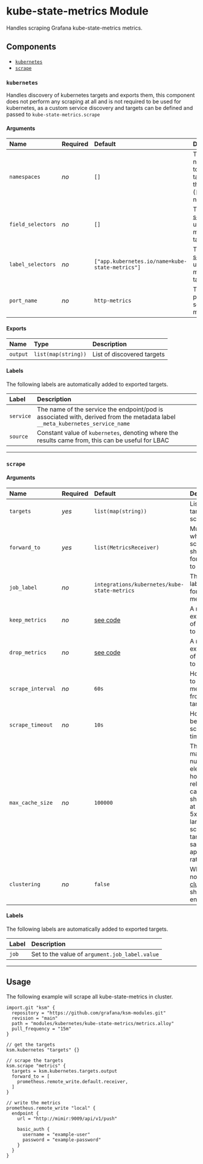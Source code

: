 # kube-state-metrics Module

Handles scraping Grafana kube-state-metrics metrics.

## Components

-   [`kubernetes`](#kubernetes)
-   [`scrape`](#scrape)

### `kubernetes`

Handles discovery of kubernetes targets and exports them, this component does not perform any scraping at all and is not required to be used for kubernetes, as a custom service discovery and targets can be defined and passed to `kube-state-metrics.scrape`

#### Arguments

| Name              | Required | Default                                         | Description                                                                                                                               |
| :---------------- | :------- | :---------------------------------------------- | :---------------------------------------------------------------------------------------------------------------------------------------- |
| `namespaces`      | _no_     | `[]`                                            | The namespaces to look for targets in, the default (`[]`) is all namespaces                                                               |
| `field_selectors` | _no_     | `[]`                                            | The [field selectors](https://kubernetes.io/docs/concepts/overview/working-with-objects/field-selectors/) to use to find matching targets |
| `label_selectors` | _no_     | `["app.kubernetes.io/name=kube-state-metrics"]` | The [label selectors](https://kubernetes.io/docs/concepts/overview/working-with-objects/labels/) to use to find matching targets          |
| `port_name`       | _no_     | `http-metrics`                                  | The of the port to scrape metrics from                                                                                                    |

#### Exports

| Name     | Type                | Description                |
| :------- | :------------------ | :------------------------- |
| `output` | `list(map(string))` | List of discovered targets |

#### Labels

The following labels are automatically added to exported targets.

| Label     | Description                                                                                                                   |
| :-------- | :---------------------------------------------------------------------------------------------------------------------------- |
| `service` | The name of the service the endpoint/pod is associated with, derived from the metadata label `__meta_kubernetes_service_name` |
| `source`  | Constant value of `kubernetes`, denoting where the results came from, this can be useful for LBAC                             |

---

### `scrape`

#### Arguments

| Name              | Required | Default                                      | Description                                                                                                                                         |
| :---------------- | :------- | :------------------------------------------- | :-------------------------------------------------------------------------------------------------------------------------------------------------- |
| `targets`         | _yes_    | `list(map(string))`                          | List of targets to scrape                                                                                                                           |
| `forward_to`      | _yes_    | `list(MetricsReceiver)`                      | Must be a where scraped should be forwarded to                                                                                                      |
| `job_label`       | _no_     | `integrations/kubernetes/kube-state-metrics` | The job label to add for all metrics                                                                                                                |
| `keep_metrics`    | _no_     | [see code](module.river#L228)                | A regular expression of metrics to keep                                                                                                             |
| `drop_metrics`    | _no_     | [see code](module.river#L235)                | A regular expression of metrics to drop                                                                                                             |
| `scrape_interval` | _no_     | `60s`                                        | How often to scrape metrics from the targets                                                                                                        |
| `scrape_timeout`  | _no_     | `10s`                                        | How long before a scrape times out                                                                                                                  |
| `max_cache_size`  | _no_     | `100000`                                     | The maximum number of elements to hold in the relabeling cache.  This should be at least 2x-5x your largest scrape target or samples appended rate. |
| `clustering`      | _no_     | `false`                                      | Whether or not [clustering](https://grafana.com/docs/kube-state-metrics/latest/flow/concepts/clustering/) should be enabled                         |

#### Labels

The following labels are automatically added to exported targets.

| Label | Description                                    |
| :---- | :--------------------------------------------- |
| `job` | Set to the value of `argument.job_label.value` |

---

## Usage

The following example will scrape all kube-state-metrics in cluster.

```river
import.git "ksm" {
  repository = "https://github.com/grafana/ksm-modules.git"
  revision = "main"
  path = "modules/kubernetes/kube-state-metrics/metrics.alloy"
  pull_frequency = "15m"
}

// get the targets
ksm.kubernetes "targets" {}

// scrape the targets
ksm.scrape "metrics" {
  targets = ksm.kubernetes.targets.output
  forward_to = [
    prometheus.remote_write.default.receiver,
  ]
}

// write the metrics
prometheus.remote_write "local" {
  endpoint {
    url = "http://mimir:9009/api/v1/push"

    basic_auth {
      username = "example-user"
      password = "example-password"
    }
  }
}
```
